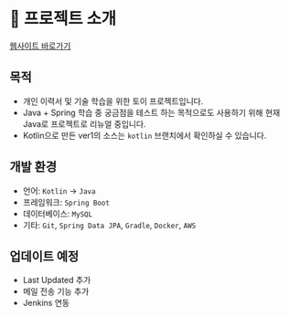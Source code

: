 # 🔎 프로젝트 소개

[웹사이트 바로가기](http://bokeunjeong.com)

## 목적

- 개인 이력서 및 기술 학습을 위한 토이 프로젝트입니다.
- Java + Spring 학습 중 궁금점을 테스트 하는 목적으로도 사용하기 위해 현재 Java로 프로젝트로 리뉴얼 중입니다.
- Kotlin으로 만든 ver1의 소스는 `kotlin` 브랜치에서 확인하실 수 있습니다.

## 개발 환경

- 언어:  `Kotlin` ->️ `Java`
- 프레임워크: `Spring Boot`
- 데이터베이스: `MySQL`
- 기타: `Git`, `Spring Data JPA`, `Gradle`, `Docker`, `AWS`


## 업데이트 예정

- Last Updated 추가
- 메일 전송 기능 추가
- Jenkins 연동